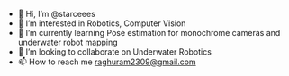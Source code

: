 - 👋 Hi, I’m @starceees
- 👀 I’m interested in Robotics, Computer Vision
- 🌱 I’m currently learning Pose estimation for monochrome cameras and underwater robot mapping
- 💞️ I’m looking to collaborate on Underwater Robotics
- 📫 How to reach me raghuram2309@gmail.com

<!---
starceees/starceees is a ✨ special ✨ repository because its `README.md` (this file) appears on your GitHub profile.
You can click the Preview link to take a look at your changes.
--->
